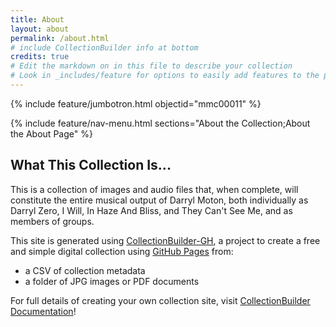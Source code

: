 ```yaml
---
title: About
layout: about
permalink: /about.html
# include CollectionBuilder info at bottom
credits: true
# Edit the markdown on in this file to describe your collection
# Look in _includes/feature for options to easily add features to the page
---
```


{% include feature/jumbotron.html objectid="mmc00011" %}

{% include feature/nav-menu.html sections="About the Collection;About the About Page" %}

## What This Collection Is...

This is a collection of images and audio files that, when complete, will constitute the entire musical output of Darryl Moton, both individually as Darryl Zero, I Will, In Haze And Bliss, and They Can't See Me, and as members of groups. 

This site is generated using [CollectionBuilder-GH](https://collectionbuilding.github.io/gh/), a project to create a free and simple digital collection using [GitHub Pages](https://pages.github.com/) from: 

- a CSV of collection metadata
- a folder of JPG images or PDF documents


For full details of creating your own collection site, visit [CollectionBuilder Documentation](https://collectionbuilder.github.io/cb-docs/)!

